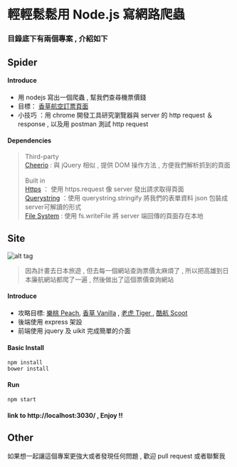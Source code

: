 # 輕輕鬆鬆用 Node.js 寫網路爬蟲

### 目錄底下有兩個專案 , 介紹如下

## Spider
#### Introduce
* 用 nodejs 寫出一個爬蟲 , 幫我們查尋機票價錢
* 目標： [香草航空訂票頁面](https://www.vanilla-air.com/reservation/ibe/ibe/booking)
* 小技巧 ：用 chrome 開發工具研究瀏覽器與 server 的 http request ＆response  ,  以及用 postman 測試 http request
#### Dependencies
> Third-party <br>
> [Cheerio](https://github.com/cheeriojs/cheerio) : 與 jQuery 相似 , 提供 DOM 操作方法 , 方便我們解析抓到的頁面 <br>
> <br>
> Built in <br>
> [Https](https://nodejs.org/api/https.html) ： 使用 https.request 像 server 發出請求取得頁面<br>
> [Querystring](https://nodejs.org/api/querystring.html) ：使用 querystring.stringify 將我們的表單資料 json 包裝成 server可解讀的形式<br>
> [File System](https://nodejs.org/api/fs.html) : 使用 fs.writeFile 將 server 端回傳的頁面存在本地 <br>


## Site
![alt tag](https://dl.dropboxusercontent.com/s/4t4ub0cr0miswrz/flight.png)

> 因為計畫去日本旅遊 , 但去每一個網站查詢票價太麻煩了 ,  所以把高雄到日本廉航網站都爬了一遍 ,  然後做出了這個票價查詢網站
#### Introduce
* 攻略目標: [樂桃 Peach](http://www.flypeach.com/tw/home.aspx),  [香草 Vanilla](http://www.vanilla-air.com/tw/) , [老虎 Tiger ](http://www.tigerair.com/tw/zh/) , [酷航 Scoot](https://www.flyscoot.com/index.php/zhtw/)
* 後端使用 express 架設
* 前端使用 jquery 及 uikit 完成簡單的介面

#### Basic Install
```npm install```
<br>
```bower install```

#### Run
```npm start```

#### link to http://localhost:3030/  ,  Enjoy !!

## Other
如果想一起讓這個專案更強大或者發現任何問題 , 歡迎 pull request 或者聯繫我

